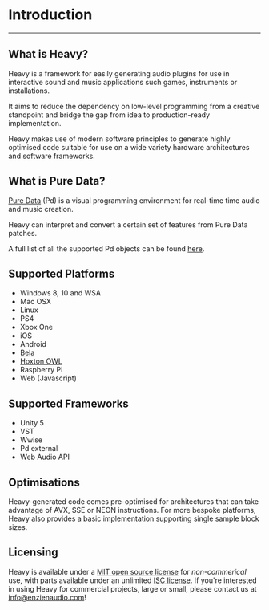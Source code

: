 # Introduction
---

## What is Heavy?
Heavy is a framework for easily generating audio plugins for use in interactive sound and music applications such games, instruments or installations.

It aims to reduce the dependency on low-level programming from a creative standpoint and bridge the gap from idea to production-ready implementation.

Heavy makes use of modern software principles to generate highly optimised code suitable for use on a wide variety hardware architectures and software frameworks.

## What is Pure Data?
[Pure Data](http://msp.ucsd.edu/software.html) (Pd) is a visual programming environment for real-time time audio and music creation.

Heavy can interpret and convert a certain set of features from Pure Data patches.

A full list of all the supported Pd objects can be found [here](https://enzienaudio.com/docs/pdobjects.html).

## Supported Platforms
* Windows 8, 10 and WSA
* Mac OSX
* Linux
* PS4
* Xbox One
* iOS
* Android
* [Bela](http://bela.io)
* [Hoxton OWL](http://hoxtonowl.com)
* Raspberry Pi
* Web (Javascript)

## Supported Frameworks
* Unity 5
* VST
* Wwise
* Pd external
* Web Audio API

## Optimisations
Heavy-generated code comes pre-optimised for architectures that can take advantage of AVX, SSE or NEON instructions. For more bespoke platforms, Heavy also provides a basic implementation supporting single sample block sizes.

## Licensing
Heavy is available under a [MIT open source license](https://opensource.org/licenses/MIT) for *non-commerical* use, with parts available under an unlimited [ISC license](https://opensource.org/licenses/ISC). If you're interested in using Heavy for commercial projects, large or small, please contact us at [info@enzienaudio.com](mailto:info@enzienaudio.com)!
